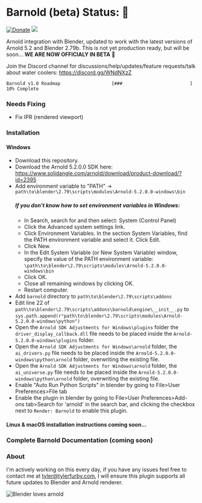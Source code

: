 # Barnold (beta) Status: :green_heart: 
[![Donate](https://img.shields.io/badge/Donate-PayPal-green.svg)](https://www.paypal.com/cgi-bin/webscr?cmd=_s-xclick&hosted_button_id=5D8ZMMACFUX36)
![](https://cdn.rawgit.com/tyler-furby/barnold/master/arnold%20logo.svg)

Arnold integration with Blender, updated to work with the latest versions of Arnold 5.2 and Blender 2.79b. This is not yet production ready, but will be soon... **WE ARE NOW OFFICIALY IN BETA** :balloon:

Join the Discord channel for discussions/help/updates/feature requests/talk about water coolers: https://discord.gg/WNdNXzZ

```
Barnold v1.0 Roadmap                   [###                         ] 10% Complete
```
### Needs Fixing
- Fix IPR (rendered viewport)

### Installation
#### Windows
- Download this repository.
- Download the Arnold 5.2.0.0 SDK here: https://www.solidangle.com/arnold/download/product-download/?id=2395
- Add environment variable to "PATH" -> `path\to\blender\2.79\scripts\modules\Arnold-5.2.0.0-windows\bin` 
  ##### If you don't know how to set environment variables in Windows:
  - In Search, search for and then select: System (Control Panel)
  - Click the Advanced system settings link.
  - Click Environment Variables. In the section System Variables, find the PATH environment variable and select it. Click Edit.
  - Click New.
  - In the Edit System Variable (or New System Variable) window, specify the value of the PATH environment variable: `\path\to\blender\2.79\scripts\modules\Arnold-5.2.0.0-windows\bin` 
  - Click OK. 
  - Close all remaining windows by clicking OK.
  - Restart computer.
- Add `barnold` directory to `path\to\blender\2.79\scripts\addons`
- Edit line 22 of `path\to\blender\2.79\scripts\addons\barnold\engine\__init__.py` to `sys.path.append(r"path\to\blender\2.79\scripts\modules\Arnold-5.2.0.0-windows\python")`
- Open the `Arnold SDK Adjustments for Windows\plugins` folder the `driver_display_callback.dll` file needs to be placed inside the `Arnold-5.2.0.0-windows\plugins` folder.
- Open the `Arnold SDK Adjustments for Windows\arnold` folder, the `ai_drivers.py` file needs to be placed inside the `Arnold-5.2.0.0-windows\python\arnold` folder, overwriting the existing file.
- Open the `Arnold SDK Adjustments for Windows\arnold` folder, the `ai_universe.py` file needs to be placed inside the `Arnold-5.2.0.0-windows\python\arnold` folder, overwriting the existing file. 
- Enable "Auto Run Python Scripts" in blender by going to File>User Preferences>File tab 
- Enable the plugin in blender by going to File>User Preferences>Add-ons tab>Search for 'arnold' in the search bar, and clicking the checkbox next to `Render: Barnold` to enable this plugin.

#### Linux & macOS installation instructions coming soon...

### Complete Barnold Documentation (coming soon)

### About
I'm actively working on this every day, if you have any issues feel free to contact me at tyler@tylerfurby.com,
I will ensure this plugin supports all future updates to Blender and Arnold renderer.

![Blender loves arnold](https://cdn.rawgit.com/tyler-furby/Furby-Studios-Website-Files/a449e03a/images/Untitled-1.png)
